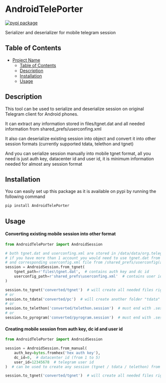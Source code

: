 # AndroidTelePorter

[![pypi package](https://img.shields.io/pypi/v/AndroidTelePorter.svg)](https://pypi.python.org/pypi/AndroidTelePorter/)


Serializer and deserializer for mobile telegram session

## Table of Contents

- [Project Name](#project-name)
  - [Table of Contents](#table-of-contents)
  - [Description](#description)
  - [Installation](#installation)
  - [Usage](#usage)

## Description

This tool can be used to serialize and deserialize session on original Telegram client for Android phones.

It can extract any information stored in files/tgnet.dat and all needed information from shared_prefs/userconfing.xml

It also can deserialize existing session into object and convert it into other session formats (currently supported tdata, telethon and tgnet)

And you can serialize session manually into mobile tgnet format, all you need is just auth key, datacenter id and user id, it is minimum information needed for almost any session format

## Installation

You can easily set up this package as it is available on pypi by running the following command
```bash
pip install AndroidTelePorter
```

## Usage

#### Converting existing mobile session into other format
```python
from AndroidTelePorter import AndroidSession

# both tgnet.dat and userconfing.xml are stored in /data/data/org.telegram.messenger directory
# if you have more than 1 account you would need to use tgnet.dat from /files/account(account_number)/tgnet.dat
# and corresponding userconfig.xml file from /shared_prefs/userconfig(account_number).xml
session = AndroidSession.from_tgnet(
    tgnet_path=r'files\tgnet.dat',  # contains auth key and dc id
    userconfig_path=r'shared_prefs\userconfing.xml'  # contains user id
)

session.to_tgnet('converted/tgnet')  # will create all needed files right in directory that you specified
# or
session.to_tdata('converted/pc')  # will create another folder "tdata" inside directory that you specified
# or
session.to_telethon('converted/telethon.session')  # must end with .session
# or
session.to_pyrogram('converted/pyrogram.session')  # must end with .session
```

#### Creating mobile session from auth key, dc id and user id
```python
from AndroidTelePorter import AndroidSession

session = AndroidSession.from_manual(
    auth_key=bytes.fromhex('hex auth key'),
    dc_id=0,  # datacenter id (from 1 to 5)
    user_id=12345678  # telegram user id
)  # can be used to create any session (tgnet / tdata / telethon) from auth key, dc id and user id

session.to_tgnet('converted/tgnet')  # will create all needed files right in directory that you specified
```
